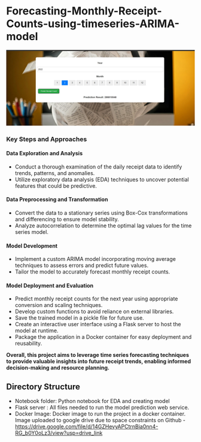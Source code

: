 # Forecasting-Monthly-Receipt-Counts-using-timeseries-ARIMA-model

![UI Screenshot](UI_screenshot.jpg)

### Key Steps and Approaches

#### Data Exploration and Analysis
* Conduct a thorough examination of the daily receipt data to identify trends, patterns, and anomalies.
* Utilize exploratory data analysis (EDA) techniques to uncover potential features that could be predictive.

#### Data Preprocessing and Transformation
* Convert the data to a stationary series using Box-Cox transformations and differencing to ensure model stability.
* Analyze autocorrelation to determine the optimal lag values for the time series model.

#### Model Development
* Implement a custom ARIMA model incorporating moving average techniques to assess errors and predict future values.
* Tailor the model to accurately forecast monthly receipt counts.

#### Model Deployment and Evaluation
* Predict monthly receipt counts for the next year using appropriate conversion and scaling techniques.
* Develop custom functions to avoid reliance on external libraries.
* Save the trained model in a pickle file for future use.
* Create an interactive user interface using a Flask server to host the model at runtime.
* Package the application in a Docker container for easy deployment and reusability.

**Overall, this project aims to leverage time series forecasting techniques to provide valuable insights into future receipt trends, enabling informed decision-making and resource planning.**


## Directory Structure
* Notebook folder: Python notebook for EDA and creating model
* Flask server : All files needed to run the model prediction web service.
* Docker Image: Docker image to run the project in a docker container. Image uploaded to google drive due to space constraints on Github - https://drive.google.com/file/d/14GZHevyAPCtrnBia0nn4-RG_b0Y0oLz3/view?usp=drive_link
